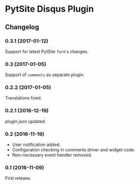 # PytSite Disqus Plugin


## Changelog


### 0.3.1 (2017-01-12)
Support for latest PytSite `form`'s changes.


### 0.3 (2017-01-05)
Support of `comments` as separate plugin.


### 0.2.2 (2017-01-05)
Translations fixed.


### 0.2.1 (2016-12-19)
plugin.json updated.


### 0.2 (2016-11-19)
- User notification added.
- Configuration checking in comments driver and widget code. 
- Non-necessary event handler removed.


### 0.1 (2016-11-09)
First release.

